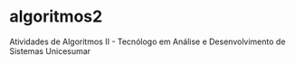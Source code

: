 # algoritmos2
Atividades de Algoritmos II - Tecnólogo em Análise e Desenvolvimento de Sistemas Unicesumar
